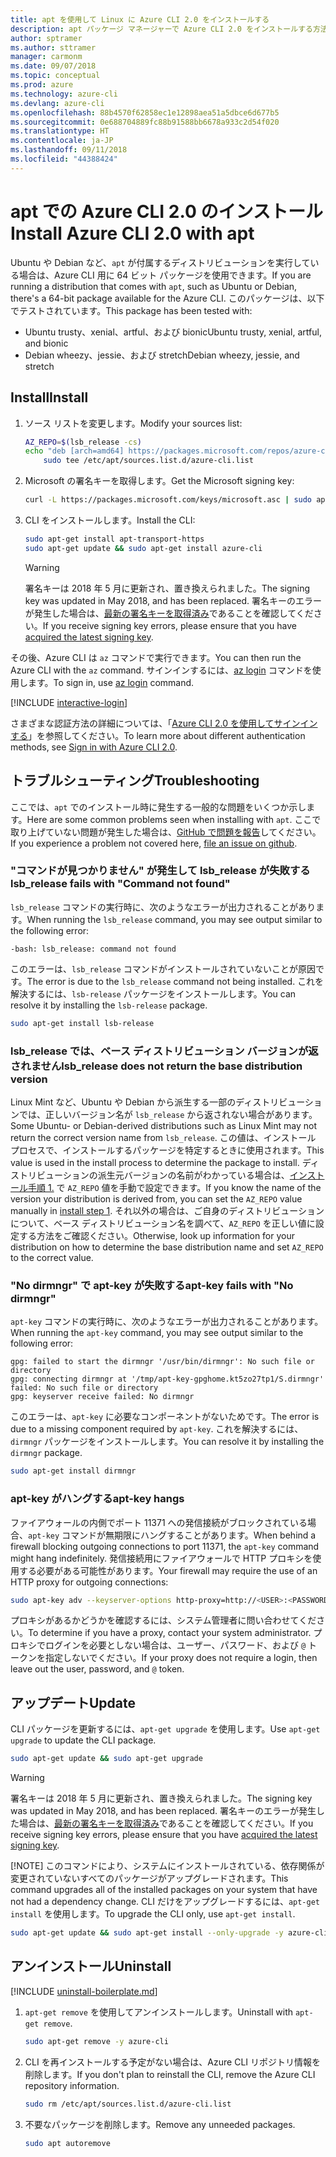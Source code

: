 ```yaml
---
title: apt を使用して Linux に Azure CLI 2.0 をインストールする
description: apt パッケージ マネージャーで Azure CLI 2.0 をインストールする方法
author: sptramer
ms.author: sttramer
manager: carmonm
ms.date: 09/07/2018
ms.topic: conceptual
ms.prod: azure
ms.technology: azure-cli
ms.devlang: azure-cli
ms.openlocfilehash: 88b4570f62858ec1e12898aea51a5dbce6d677b5
ms.sourcegitcommit: 0e688704889fc88b91588bb6678a933c2d54f020
ms.translationtype: HT
ms.contentlocale: ja-JP
ms.lasthandoff: 09/11/2018
ms.locfileid: "44388424"
---
```

# <a name="install-azure-cli-20-with-apt"></a><span data-ttu-id="9415f-103">apt での Azure CLI 2.0 のインストール</span><span class="sxs-lookup"><span data-stu-id="9415f-103">Install Azure CLI 2.0 with apt</span></span>

<span data-ttu-id="9415f-104">Ubuntu や Debian など、`apt` が付属するディストリビューションを実行している場合は、Azure CLI 用に 64 ビット パッケージを使用できます。</span><span class="sxs-lookup"><span data-stu-id="9415f-104">If you are running a distribution that comes with `apt`, such as Ubuntu or Debian, there's a 64-bit package available for the Azure CLI.</span></span> <span data-ttu-id="9415f-105">このパッケージは、以下でテストされています。</span><span class="sxs-lookup"><span data-stu-id="9415f-105">This package has been tested with:</span></span>

* <span data-ttu-id="9415f-106">Ubuntu trusty、xenial、artful、および bionic</span><span class="sxs-lookup"><span data-stu-id="9415f-106">Ubuntu trusty, xenial, artful, and bionic</span></span>
* <span data-ttu-id="9415f-107">Debian wheezy、jessie、および stretch</span><span class="sxs-lookup"><span data-stu-id="9415f-107">Debian wheezy, jessie, and stretch</span></span>

## <a name="install"></a><span data-ttu-id="9415f-108">Install</span><span class="sxs-lookup"><span data-stu-id="9415f-108">Install</span></span>

1. <div id="install-step-1"/><span data-ttu-id="9415f-109">ソース リストを変更します。</span><span class="sxs-lookup"><span data-stu-id="9415f-109">Modify your sources list:</span></span>

    ```bash
    AZ_REPO=$(lsb_release -cs)
    echo "deb [arch=amd64] https://packages.microsoft.com/repos/azure-cli/ $AZ_REPO main" | \
        sudo tee /etc/apt/sources.list.d/azure-cli.list
    ```

2. <div id="signingKey"/><span data-ttu-id="9415f-110">Microsoft の署名キーを取得します。</span><span class="sxs-lookup"><span data-stu-id="9415f-110">Get the Microsoft signing key:</span></span>

   ```bash
   curl -L https://packages.microsoft.com/keys/microsoft.asc | sudo apt-key add -
   ```

3. <span data-ttu-id="9415f-111">CLI をインストールします。</span><span class="sxs-lookup"><span data-stu-id="9415f-111">Install the CLI:</span></span>

   ```bash
   sudo apt-get install apt-transport-https
   sudo apt-get update && sudo apt-get install azure-cli
   ```

   > [!WARNING]
   > <span data-ttu-id="9415f-112">署名キーは 2018 年 5 月に更新され、置き換えられました。</span><span class="sxs-lookup"><span data-stu-id="9415f-112">The signing key was updated in May 2018, and has been replaced.</span></span> <span data-ttu-id="9415f-113">署名キーのエラーが発生した場合は、[最新の署名キーを取得済み](#signingKey)であることを確認してください。</span><span class="sxs-lookup"><span data-stu-id="9415f-113">If you receive signing key errors, please ensure that you have [acquired the latest signing key](#signingKey).</span></span>

<span data-ttu-id="9415f-114">その後、Azure CLI は `az` コマンドで実行できます。</span><span class="sxs-lookup"><span data-stu-id="9415f-114">You can then run the Azure CLI with the `az` command.</span></span> <span data-ttu-id="9415f-115">サインインするには、[az login](/cli/azure/reference-index#az-login) コマンドを使用します。</span><span class="sxs-lookup"><span data-stu-id="9415f-115">To sign in, use [az login](/cli/azure/reference-index#az-login) command.</span></span>

[!INCLUDE [interactive-login](includes/interactive-login.md)]

<span data-ttu-id="9415f-116">さまざまな認証方法の詳細については、「[Azure CLI 2.0 を使用してサインインする](authenticate-azure-cli.md)」を参照してください。</span><span class="sxs-lookup"><span data-stu-id="9415f-116">To learn more about different authentication methods, see [Sign in with Azure CLI 2.0](authenticate-azure-cli.md).</span></span>

## <a name="troubleshooting"></a><span data-ttu-id="9415f-117">トラブルシューティング</span><span class="sxs-lookup"><span data-stu-id="9415f-117">Troubleshooting</span></span>

<span data-ttu-id="9415f-118">ここでは、`apt` でのインストール時に発生する一般的な問題をいくつか示します。</span><span class="sxs-lookup"><span data-stu-id="9415f-118">Here are some common problems seen when installing with `apt`.</span></span> <span data-ttu-id="9415f-119">ここで取り上げていない問題が発生した場合は、[GitHub で問題を報告](https://github.com/Azure/azure-cli/issues)してください。</span><span class="sxs-lookup"><span data-stu-id="9415f-119">If you experience a problem not covered here, [file an issue on github](https://github.com/Azure/azure-cli/issues).</span></span>

### <a name="lsbrelease-fails-with-command-not-found"></a><span data-ttu-id="9415f-120">"コマンドが見つかりません" が発生して lsb_release が失敗する</span><span class="sxs-lookup"><span data-stu-id="9415f-120">lsb_release fails with "Command not found"</span></span>

<span data-ttu-id="9415f-121">`lsb_release` コマンドの実行時に、次のようなエラーが出力されることがあります。</span><span class="sxs-lookup"><span data-stu-id="9415f-121">When running the `lsb_release` command, you may see output similar to the following error:</span></span>

```output
-bash: lsb_release: command not found
```

<span data-ttu-id="9415f-122">このエラーは、`lsb_release` コマンドがインストールされていないことが原因です。</span><span class="sxs-lookup"><span data-stu-id="9415f-122">The error is due to the `lsb_release` command not being installed.</span></span> <span data-ttu-id="9415f-123">これを解決するには、`lsb-release` パッケージをインストールします。</span><span class="sxs-lookup"><span data-stu-id="9415f-123">You can resolve it by installing the `lsb-release` package.</span></span>

```bash
sudo apt-get install lsb-release
```

### <a name="lsbrelease-does-not-return-the-base-distribution-version"></a><span data-ttu-id="9415f-124">lsb_release では、ベース ディストリビューション バージョンが返されません</span><span class="sxs-lookup"><span data-stu-id="9415f-124">lsb_release does not return the base distribution version</span></span>

<span data-ttu-id="9415f-125">Linux Mint など、Ubuntu や Debian から派生する一部のディストリビューションでは、正しいバージョン名が `lsb_release` から返されない場合があります。</span><span class="sxs-lookup"><span data-stu-id="9415f-125">Some Ubuntu- or Debian-derived distributions such as Linux Mint may not return the correct version name from `lsb_release`.</span></span> <span data-ttu-id="9415f-126">この値は、インストール プロセスで、インストールするパッケージを特定するときに使用されます。</span><span class="sxs-lookup"><span data-stu-id="9415f-126">This value is used in the install process to determine the package to install.</span></span> <span data-ttu-id="9415f-127">ディストリビューションの派生元バージョンの名前がわかっている場合は、[インストール手順 1.](#install-step-1) で `AZ_REPO` 値を手動で設定できます。</span><span class="sxs-lookup"><span data-stu-id="9415f-127">If you know the name of the version your distribution is derived from, you can set the `AZ_REPO` value manually in [install step 1](#install-step-1).</span></span> <span data-ttu-id="9415f-128">それ以外の場合は、ご自身のディストリビューションについて、ベース ディストリビューション名を調べて、`AZ_REPO` を正しい値に設定する方法をご確認ください。</span><span class="sxs-lookup"><span data-stu-id="9415f-128">Otherwise, look up information for your distribution on how to determine the base distribution name and set `AZ_REPO` to the correct value.</span></span>

### <a name="apt-key-fails-with-no-dirmngr"></a><span data-ttu-id="9415f-129">"No dirmngr" で apt-key が失敗する</span><span class="sxs-lookup"><span data-stu-id="9415f-129">apt-key fails with "No dirmngr"</span></span>

<span data-ttu-id="9415f-130">`apt-key` コマンドの実行時に、次のようなエラーが出力されることがあります。</span><span class="sxs-lookup"><span data-stu-id="9415f-130">When running the `apt-key` command, you may see output similar to the following error:</span></span>

```output
gpg: failed to start the dirmngr '/usr/bin/dirmngr': No such file or directory
gpg: connecting dirmngr at '/tmp/apt-key-gpghome.kt5zo27tp1/S.dirmngr' failed: No such file or directory
gpg: keyserver receive failed: No dirmngr
```

<span data-ttu-id="9415f-131">このエラーは、`apt-key` に必要なコンポーネントがないためです。</span><span class="sxs-lookup"><span data-stu-id="9415f-131">The error is due to a missing component required by `apt-key`.</span></span> <span data-ttu-id="9415f-132">これを解決するには、`dirmngr` パッケージをインストールします。</span><span class="sxs-lookup"><span data-stu-id="9415f-132">You can resolve it by installing the `dirmngr` package.</span></span>

```bash
sudo apt-get install dirmngr
```

### <a name="apt-key-hangs"></a><span data-ttu-id="9415f-133">apt-key がハングする</span><span class="sxs-lookup"><span data-stu-id="9415f-133">apt-key hangs</span></span>

<span data-ttu-id="9415f-134">ファイアウォールの内側でポート 11371 への発信接続がブロックされている場合、`apt-key` コマンドが無期限にハングすることがあります。</span><span class="sxs-lookup"><span data-stu-id="9415f-134">When behind a firewall blocking outgoing connections to port 11371, the `apt-key` command might hang indefinitely.</span></span> <span data-ttu-id="9415f-135">発信接続用にファイアウォールで HTTP プロキシを使用する必要がある可能性があります。</span><span class="sxs-lookup"><span data-stu-id="9415f-135">Your firewall may require the use of an HTTP proxy for outgoing connections:</span></span>

```bash
sudo apt-key adv --keyserver-options http-proxy=http://<USER>:<PASSWORD>@<PROXY-HOST>:<PROXY-PORT>/ --keyserver packages.microsoft.com --recv-keys 52E16F86FEE04B979B07E28DB02C46DF417A0893
```

<span data-ttu-id="9415f-136">プロキシがあるかどうかを確認するには、システム管理者に問い合わせてください。</span><span class="sxs-lookup"><span data-stu-id="9415f-136">To determine if you have a proxy, contact your system administrator.</span></span> <span data-ttu-id="9415f-137">プロキシでログインを必要としない場合は、ユーザー、パスワード、および `@` トークンを指定しないでください。</span><span class="sxs-lookup"><span data-stu-id="9415f-137">If your proxy does not require a login, then leave out the user, password, and `@` token.</span></span>

## <a name="update"></a><span data-ttu-id="9415f-138">アップデート</span><span class="sxs-lookup"><span data-stu-id="9415f-138">Update</span></span>

<span data-ttu-id="9415f-139">CLI パッケージを更新するには、`apt-get upgrade` を使用します。</span><span class="sxs-lookup"><span data-stu-id="9415f-139">Use `apt-get upgrade` to update the CLI package.</span></span>

   ```bash
   sudo apt-get update && sudo apt-get upgrade
   ```

> [!WARNING]
> <span data-ttu-id="9415f-140">署名キーは 2018 年 5 月に更新され、置き換えられました。</span><span class="sxs-lookup"><span data-stu-id="9415f-140">The signing key was updated in May 2018, and has been replaced.</span></span> <span data-ttu-id="9415f-141">署名キーのエラーが発生した場合は、[最新の署名キーを取得済み](#signingKey)であることを確認してください。</span><span class="sxs-lookup"><span data-stu-id="9415f-141">If you receive signing key errors, please ensure that you have [acquired the latest signing key](#signingKey).</span></span>
>
> [!NOTE]
> <span data-ttu-id="9415f-142">このコマンドにより、システムにインストールされている、依存関係が変更されていないすべてのパッケージがアップグレードされます。</span><span class="sxs-lookup"><span data-stu-id="9415f-142">This command upgrades all of the installed packages on your system that have not had a dependency change.</span></span>
> <span data-ttu-id="9415f-143">CLI だけをアップグレードするには、`apt-get install` を使用します。</span><span class="sxs-lookup"><span data-stu-id="9415f-143">To upgrade the CLI only, use `apt-get install`.</span></span>
> ```bash
> sudo apt-get update && sudo apt-get install --only-upgrade -y azure-cli
> ```

## <a name="uninstall"></a><span data-ttu-id="9415f-144">アンインストール</span><span class="sxs-lookup"><span data-stu-id="9415f-144">Uninstall</span></span>

[!INCLUDE [uninstall-boilerplate.md](includes/uninstall-boilerplate.md)]

1. <span data-ttu-id="9415f-145">`apt-get remove` を使用してアンインストールします。</span><span class="sxs-lookup"><span data-stu-id="9415f-145">Uninstall with `apt-get remove`.</span></span>

    ```bash
    sudo apt-get remove -y azure-cli
    ```

2. <span data-ttu-id="9415f-146">CLI を再インストールする予定がない場合は、Azure CLI リポジトリ情報を削除します。</span><span class="sxs-lookup"><span data-stu-id="9415f-146">If you don't plan to reinstall the CLI, remove the Azure CLI repository information.</span></span>

   ```bash
   sudo rm /etc/apt/sources.list.d/azure-cli.list
   ```

3. <span data-ttu-id="9415f-147">不要なパッケージを削除します。</span><span class="sxs-lookup"><span data-stu-id="9415f-147">Remove any unneeded packages.</span></span>

   ```bash
   sudo apt autoremove
   ```
